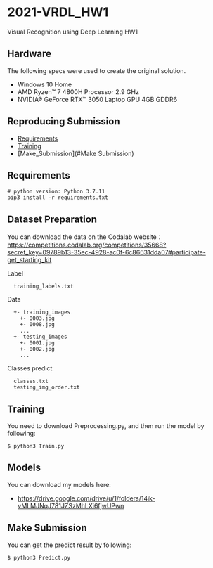 # 2021-VRDL_HW1

Visual Recognition using Deep Learning HW1

##  Hardware

The following specs were used to create the original solution.

* Windows 10 Home
* AMD Ryzen™ 7 4800H Processor 2.9 GHz
* NVIDIA® GeForce RTX™ 3050 Laptop GPU 4GB GDDR6

## Reproducing Submission

*   [Requirements](#Requirements)
*   [Training](#Training)
*   [Make_Submission](#Make Submission)


## Requirements

```train
# python version: Python 3.7.11
pip3 install -r requirements.txt
```

## Dataset Preparation
You can download the data on the Codalab website：https://competitions.codalab.org/competitions/35668?secret_key=09789b13-35ec-4928-ac0f-6c86631dda07#participate-get_starting_kit

Label 
```label
  training_labels.txt
```

Data
```data
  +- training_images
    +- 0003.jpg
    +- 0008.jpg
    ...
  +- testing_images
    +- 0001.jpg
    +- 0002.jpg
    ...
```

Classes predict

```predict
  classes.txt
  testing_img_order.txt
```

## Training

You need to download Preprocessing.py, and then run the model by following:

```train
$ python3 Train.py
```

## Models

You can download my models here:

- https://drive.google.com/drive/u/1/folders/14ik-vMLMJNqJ781JZSzMhLXi6fjwUPwn

## Make Submission

You can get the predict result by following:

```eval
$ python3 Predict.py
```
